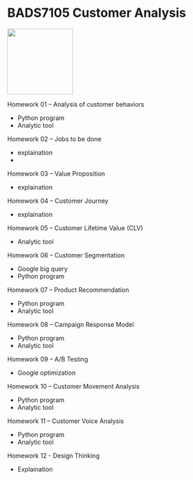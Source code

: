 # BADS7105 Customer Analysis

<p align="left">
<img src="https://www.smartdatacollective.com/wp-content/uploads/2017/06/customer-behaviour-analysis.jpg"
     width="150" height="150" >
</p>

Homework 01 – Analysis of customer behaviors
- Python program
- Analytic tool

Homework 02 – Jobs to be done
- explaination
-
Homework 03 – Value Proposition
- explaination

Homework 04 – Customer Journey
- explaination

Homework 05 – Customer Lifetime Value (CLV)
- Analytic tool

Homework 06 – Customer Segmentation
- Google big query
- Python program

Homework 07 – Product Recommendation
- Python program
- Analytic tool

Homework 08 – Campaign Response Model
- Python program
- Analytic tool

Homework 09 – A/B Testing
- Google optimization

Homework 10 – Customer Movement Analysis
- Python program 
- Analytic tool

Homework 11 – Customer Voice Analysis 
- Python program
- Analytic tool

Homework 12 - Design Thinking
- Explaination
